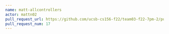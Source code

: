 ```yaml
---
name: matt-allcontrollers
actor: mattn02
pull_request_url: https://github.com/ucsb-cs156-f22/team03-f22-7pm-2/pull/17
pull_request_num: 17
---
```

